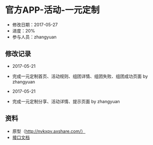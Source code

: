 # 官方APP-活动-一元定制
- 修改日期：2017-05-27 
- 进度：20%  
- 参与人员：zhangyuan 

## 修改记录
- 2017-05-21
* 完成一元定制首页、活动规则、组团详情、组团失败、组团成功页面 by zhangyuan

- 2017-05-21
* 完成一元定制分享、活动详情、提示页面 by zhangyuan

## 资料
- 原型（http://nvkxpv.axshare.com/）
- [接口文档]()




